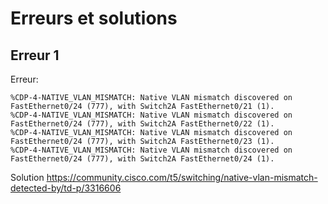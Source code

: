 # Erreurs et solutions

## Erreur 1

Erreur:
```Ciosco IOS
%CDP-4-NATIVE_VLAN_MISMATCH: Native VLAN mismatch discovered on FastEthernet0/24 (777), with Switch2A FastEthernet0/21 (1).
%CDP-4-NATIVE_VLAN_MISMATCH: Native VLAN mismatch discovered on FastEthernet0/24 (777), with Switch2A FastEthernet0/22 (1).
%CDP-4-NATIVE_VLAN_MISMATCH: Native VLAN mismatch discovered on FastEthernet0/24 (777), with Switch2A FastEthernet0/23 (1).
%CDP-4-NATIVE_VLAN_MISMATCH: Native VLAN mismatch discovered on FastEthernet0/24 (777), with Switch2A FastEthernet0/24 (1).
```

Solution
https://community.cisco.com/t5/switching/native-vlan-mismatch-detected-by/td-p/3316606
